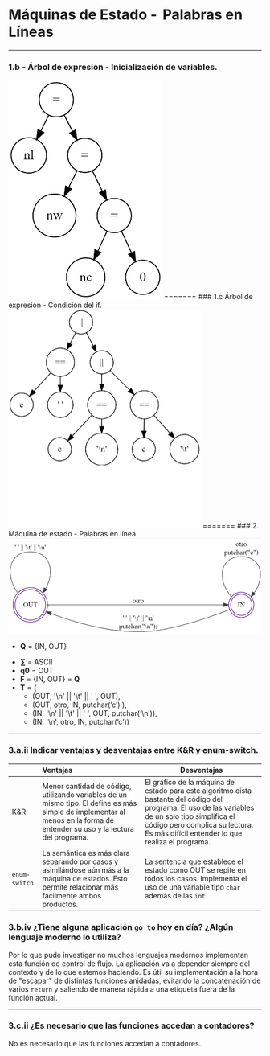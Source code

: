 # Máquinas de Estado -  Palabras en Líneas

------

### 1.b - Árbol de expresión - Inicialización de variables.

<img src="\05-ContadorDePalabras\img\arbolInicializacion.png" alt="arbolInicializacion" style="zoom:50%;" />
=======
### 1.c Árbol de expresión - Condición del if.

<img src="05-ContadorDePalabras\img\arbolCondicionIf.png" alt="arbolCondicionIf" style="zoom: 50%;" />
=======
### 2. Máquina de estado - Palabras en línea.
<img src="\05-ContadorDePalabras\img\wl.png" alt="wc" style="zoom:70%;" />

- **Q**  = {IN, OUT}

* **∑**  = ASCII
* **q0** = OUT
* **F**  = {IN, OUT} = **Q**
* **T**  =  { 
  * (OUT, '\n' || '\t' || ' ', OUT), 
  * (OUT,  otro, IN, putchar(‘c’) ),
  * (IN, '\n' || '\t' || ' ', OUT, putchar(‘\n’)),
  * (IN, '\n', otro, IN, putchar(‘c’))
------

### 3.a.ii Indicar ventajas y desventajas entre K&R y enum-switch.

|               | Ventajas                                                     | Desventajas                                                  |
| ------------- | :----------------------------------------------------------- | ------------------------------------------------------------ |
| K&R           | Menor cantidad de código, utilizando variables de un mismo tipo. El define es más simple de implementar al menos en la forma de entender su uso y la lectura del programa. | El gráfico de la máquina de estado para este algoritmo dista bastante del código del programa. El uso de las variables de un solo tipo simplifica el código pero complica su lectura. Es más difícil entender lo que realiza el programa. |
| `enum-switch` | La semántica es más clara separando por casos y asimilándose aún más a la máquina de estados. Esto permite relacionar más fácilmente ambos productos. | La sentencia que establece el estado como OUT se repite en todos los casos. Implementa el uso de una variable tipo `char` además de las `int`. |

### 3.b.iv ¿Tiene alguna aplicación `go to` hoy en día? ¿Algún lenguaje moderno lo utiliza?

Por lo que pude investigar no muchos lenguajes modernos implementan esta función de control de flujo. La aplicación va a depender siempre del contexto y de lo que estemos haciendo.
Es útil su implementación a la hora de "escapar" de distintas funciones anidadas, evitando la concatenación de varios `return` y saliendo de manera rápida a una etiqueta fuera de la función actual.

------

### 3.c.ii ¿Es necesario que las funciones accedan a contadores?

No es necesario que las funciones accedan a contadores.
